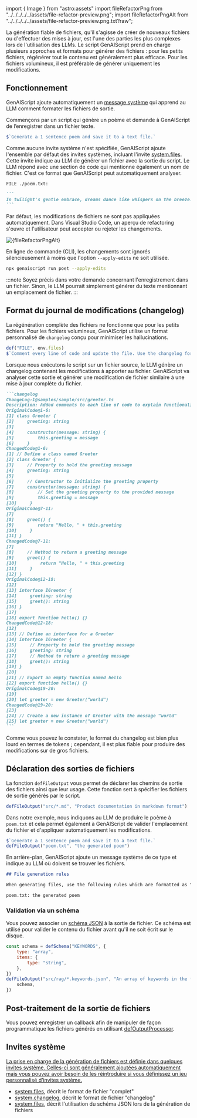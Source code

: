 import { Image } from "astro:assets"
import fileRefactorPng from "../../../../../assets/file-refactor-preview.png";
import fileRefactorPngAlt from "../../../../../assets/file-refactor-preview.png.txt?raw";

La génération fiable de fichiers, qu'il s'agisse de créer de nouveaux fichiers ou d'effectuer des mises à jour, est l'une des parties les plus complexes lors de l'utilisation des LLMs. Le script GenAIScript prend en charge plusieurs approches et formats pour générer des fichiers : pour les petits fichiers, régénérer tout le contenu est généralement plus efficace.
Pour les fichiers volumineux, il est préférable de générer uniquement les modifications.

## Fonctionnement

GenAIScript ajoute automatiquement un [message système](../../../reference/reference/scripts/system#systemfiles/) qui apprend au LLM comment formater les fichiers de sortie.

Commençons par un script qui génère un poème et demande à GenAIScript de l’enregistrer dans un fichier texte.

```js title="poet.genai.mjs"
$`Generate a 1 sentence poem and save it to a text file.`
```

Comme aucune invite système n'est spécifiée, GenAIScript ajoute l'ensemble par défaut des invites systèmes, incluant l'invite [system.files](#system). Cette invite indique au LLM de générer un fichier avec la sortie du script.
Le LLM répond avec une section de code qui mentionne également un nom de fichier. C'est ce format que GenAIScript peut automatiquement analyser.

````md wrap
FILE ./poem.txt:

```
In twilight's gentle embrace, dreams dance like whispers on the breeze.
```
````

Par défaut, les modifications de fichiers ne sont pas appliquées automatiquement. Dans Visual Studio Code, un aperçu de refactoring s'ouvre et l'utilisateur peut accepter ou rejeter les changements.

<Image src={fileRefactorPng} alt={fileRefactorPngAlt} loading="lazy" />

En ligne de commande (CLI), les changements sont ignorés silencieusement à moins que l'option `--apply-edits` ne soit utilisée.

```sh
npx genaiscript run poet --apply-edits
```

:::note
Soyez précis dans votre demande concernant l'enregistrement dans un fichier. Sinon, le LLM pourrait simplement générer du texte mentionnant un emplacement de fichier.
:::

## Format du journal de modifications (changelog)

La régénération complète des fichiers ne fonctionne que pour les petits fichiers.
Pour les fichiers volumineux, GenAIScript utilise un format personnalisé de `changelog` conçu pour minimiser les hallucinations.

```js title="commenter.genai.mjs" "changelog"
def("FILE", env.files)
$`Comment every line of code and update the file. Use the changelog format.`
```

Lorsque nous exécutons le script sur un fichier source, le LLM génère un changelog contenant les modifications à apporter au fichier.
GenAIScript va analyser cette sortie et générer une modification de fichier similaire à une mise à jour complète du fichier.

````md wrap
```changelog
ChangeLog:1@samples/sample/src/greeter.ts
Description: Added comments to each line of code to explain functionality.
OriginalCode@1-6:
[1] class Greeter {
[2]     greeting: string
[3]
[4]     constructor(message: string) {
[5]         this.greeting = message
[6]     }
ChangedCode@1-6:
[1] // Define a class named Greeter
[2] class Greeter {
[3]     // Property to hold the greeting message
[4]     greeting: string
[5]
[6]     // Constructor to initialize the greeting property
[7]     constructor(message: string) {
[8]         // Set the greeting property to the provided message
[9]         this.greeting = message
[10]     }
OriginalCode@7-11:
[7]
[8]     greet() {
[9]         return "Hello, " + this.greeting
[10]     }
[11] }
ChangedCode@7-11:
[7]
[8]     // Method to return a greeting message
[9]     greet() {
[10]         return "Hello, " + this.greeting
[11]     }
[12] }
OriginalCode@12-18:
[12]
[13] interface IGreeter {
[14]     greeting: string
[15]     greet(): string
[16] }
[17]
[18] export function hello() {}
ChangedCode@12-18:
[12]
[13] // Define an interface for a Greeter
[14] interface IGreeter {
[15]     // Property to hold the greeting message
[16]     greeting: string
[17]     // Method to return a greeting message
[18]     greet(): string
[19] }
[20]
[21] // Export an empty function named hello
[22] export function hello() {}
OriginalCode@19-20:
[19]
[20] let greeter = new Greeter("world")
ChangedCode@19-20:
[23]
[24] // Create a new instance of Greeter with the message "world"
[25] let greeter = new Greeter("world")
```
````

Comme vous pouvez le constater, le format du changelog est bien plus lourd en termes de tokens ; cependant, il est plus fiable pour produire des modifications sur de gros fichiers.

## Déclaration des sorties de fichiers

La fonction `defFileOutput` vous permet de déclarer les chemins de sortie des fichiers ainsi que leur usage. Cette fonction sert à spécifier les fichiers de sortie générés par le script.

```js wrap
defFileOutput("src/*.md", "Product documentation in markdown format")
```

Dans notre exemple, nous indiquons au LLM de produire le poème à `poem.txt` et cela permet également à GenAIScript de valider l'emplacement du fichier et d'appliquer automatiquement les modifications.

```js
$`Generate a 1 sentence poem and save it to a text file.`
defFileOutput("poem.txt", "the generated poem")
```

En arrière-plan, GenAIScript ajoute un message système de ce type et indique au LLM où doivent se trouver les fichiers.

```md wrap
## File generation rules

When generating files, use the following rules which are formatted as "file glob: description":

poem.txt: the generated poem
```

### Validation via un schéma

Vous pouvez associer un [schéma JSON](../../../reference/reference/scripts/schemas/) à la sortie de fichier. Ce schéma est utilisé pour valider le contenu du fichier avant qu'il ne soit écrit sur le disque.

```js "schema"
const schema = defSchema("KEYWORDS", {
    type: "array",
    items: {
        type: "string",
    },
})
defFileOutput("src/rag/*.keywords.json", "An array of keywords in the file", {
    schema,
})
```

## Post-traitement de la sortie de fichiers

Vous pouvez enregistrer un callback afin de manipuler de façon programmatique les fichiers générés en utilisant [defOutputProcessor](../../../reference/reference/scripts/custom-output/).

## Invites système <a href="" id="system" />

La prise en charge de la génération de fichiers est définie dans quelques invites système. Celles-ci sont généralement ajoutées automatiquement mais vous pouvez avoir besoin de les réintroduire si vous définissez un jeu personnalisé d’invites système.

* [system.files](../../../reference/reference/scripts/system#systemfiles/), décrit le format de fichier "complet"
* [system.changelog](../../../reference/reference/scripts/system#systemchangelog/), décrit le format de fichier "changelog"
* [system.files](../../../reference/reference/scripts/system#systemfiles_schema/), décrit l'utilisation du schéma JSON lors de la génération de fichiers